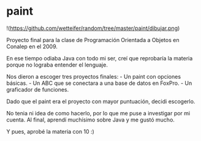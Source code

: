 paint
=====

!(https://github.com/wetteifer/random/tree/master/paint/dibujar.png)

Proyecto final para la clase de Programación Orientada a Objetos en Conalep en el 2009.

En ese tiempo odiaba Java con todo mi ser, creí que reprobaría la materia porque no lograba
entender el lenguaje.

Nos dieron a escoger tres proyectos finales:
    - Un paint con opciones básicas.
	- Un ABC que se conectara a una base de datos en FoxPro.
	- Un graficador de funciones.
	
Dado que el paint era el proyecto con mayor puntuación, decidi escogerlo.

No tenia ni idea de como hacerlo, por lo que me puse a investigar por mi cuenta.
Al final, aprendí muchísimo sobre Java y me gustó mucho.

Y pues, aprobé la materia con 10 :)